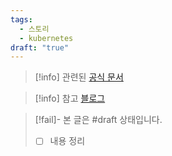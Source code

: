 ```yaml
---
tags:
  - 스토리
  - kubernetes
draft: "true"
---
```

> [!info] 관련된 [공식 문서](https://kubernetes.io/docs/tasks/extend-kubernetes/configure-aggregation-layer/)

> [!info] 참고 [블로그](https://coffeewhale.com/kubernetes/authentication/proxy/2020/05/06/auth05/)

> [!fail]- 본 글은 #draft 상태입니다.
> - [ ] 내용 정리